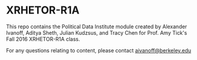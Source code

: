 # XRHETOR-R1A

This repo contains the Political Data Institute module created by Alexander Ivanoff, Aditya Sheth, Julian Kudzsus, and Tracy Chen for Prof. Amy Tick's Fall 2016 XRHETOR-R1A class.

For any questions relating to content, please contact aivanoff@berkeley.edu
